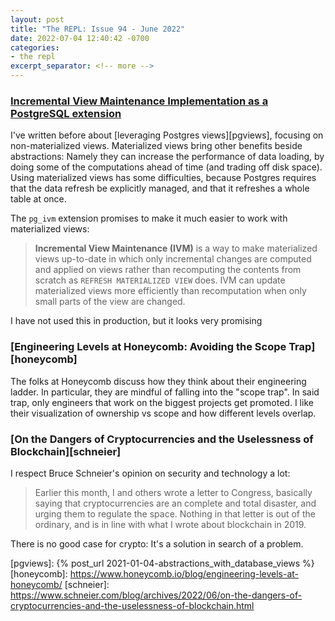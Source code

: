 ```yaml
---
layout: post
title: "The REPL: Issue 94 - June 2022"
date: 2022-07-04 12:40:42 -0700
categories:
- the repl
excerpt_separator: <!-- more -->
---
```


### [Incremental View Maintenance Implementation as a PostgreSQL extension][pg_ivm]

I've written before about [leveraging Postgres views][pgviews], focusing on non-materialized views. Materialized views bring other benefits beside abstractions: Namely they can increase the performance of data loading, by doing some of the computations ahead of time (and trading off disk space). Using materialized views has some difficulties, because Postgres requires that the data refresh be explicitly managed, and that it refreshes a whole table at once.

The `pg_ivm` extension promises to make it much easier to work with materialized views:

> **Incremental View Maintenance (IVM)** is a way to make materialized views up-to-date in which only incremental changes are computed and applied on views rather than recomputing the contents from scratch as `REFRESH MATERIALIZED VIEW` does. IVM can update materialized views more efficiently than recomputation when only small parts of the view are changed.

I have not used this in production, but it looks very promising

### [Engineering Levels at Honeycomb: Avoiding the Scope Trap][honeycomb]

The folks at Honeycomb discuss how they think about their engineering ladder. In particular, they are mindful of falling into the "scope trap". In said trap, only engineers that work on the biggest projects get promoted. I like their visualization of ownership vs scope and how different levels overlap.

### [On the Dangers of Cryptocurrencies and the Uselessness of Blockchain][schneier]

I respect Bruce Schneier's opinion on security and technology a lot:

> Earlier this month, I and others wrote a letter to Congress, basically saying that cryptocurrencies are an complete and total disaster, and urging them to regulate the space. Nothing in that letter is out of the ordinary, and is in line with what I wrote about blockchain in 2019.

There is no good case for crypto: It's a solution in search of a problem.

[pg_ivm]: https://github.com/sraoss/pg_ivm
[pgviews]: {% post_url 2021-01-04-abstractions_with_database_views %}
[honeycomb]: https://www.honeycomb.io/blog/engineering-levels-at-honeycomb/
[schneier]: https://www.schneier.com/blog/archives/2022/06/on-the-dangers-of-cryptocurrencies-and-the-uselessness-of-blockchain.html